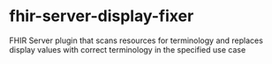 # fhir-server-display-fixer
FHIR Server plugin that scans resources for terminology and replaces display values with correct terminology in the specified use case